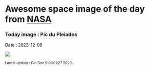 
# Awesome space image of the day from [NASA](https://api.nasa.gov/)

### Today image : Pic du Pleiades
Date : 2023-12-09

![](https://apod.nasa.gov/apod/image/2312/_MG_4553_rawfile1024.jpg)

<small>Latest update : Sat Dec  9 09:11:27 2023</small>
        